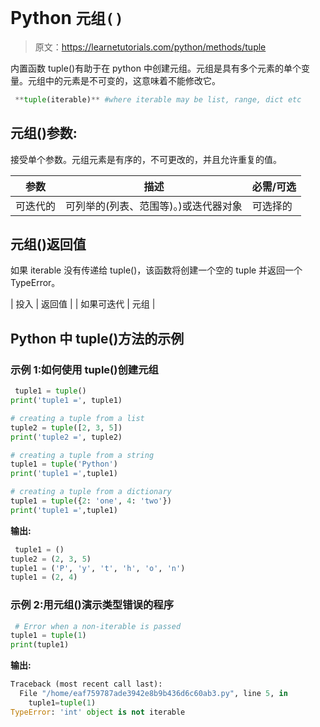 # Python `元组()`

> 原文：<https://learnetutorials.com/python/methods/tuple>

内置函数 tuple()有助于在 python 中创建元组。元组是具有多个元素的单个变量。元组中的元素是不可变的，这意味着不能修改它。

```py
 **tuple(iterable)** #where iterable may be list, range, dict etc 

```

## 元组()参数:

接受单个参数。元组元素是有序的，不可更改的，并且允许重复的值。

| 参数 | 描述 | 必需/可选 |
| --- | --- | --- |
| 可迭代的 | 可列举的(列表、范围等)。)或迭代器对象 | 可选择的 |

## 元组()返回值

如果 iterable 没有传递给 tuple()，该函数将创建一个空的 tuple 并返回一个 TypeError。

| 投入 | 返回值 |
| 如果可迭代 | 元组 |

## Python 中 tuple()方法的示例

### 示例 1:如何使用 tuple()创建元组

```py
 tuple1 = tuple()
print('tuple1 =', tuple1)

# creating a tuple from a list
tuple2 = tuple([2, 3, 5])
print('tuple2 =', tuple2)

# creating a tuple from a string
tuple1 = tuple('Python')
print('tuple1 =',tuple1)

# creating a tuple from a dictionary
tuple1 = tuple({2: 'one', 4: 'two'})
print('tuple1 =',tuple1) 

```

**输出:**

```py
 tuple1 = ()
tuple2 = (2, 3, 5)
tuple1 = ('P', 'y', 't', 'h', 'o', 'n')
tuple1 = (2, 4)
```

### 示例 2:用元组()演示类型错误的程序

```py
 # Error when a non-iterable is passed
tuple1 = tuple(1) 
print(tuple1) 

```

**输出:**

```py
Traceback (most recent call last):
  File "/home/eaf759787ade3942e8b9b436d6c60ab3.py", line 5, in 
    tuple1=tuple(1) 
TypeError: 'int' object is not iterable 
```